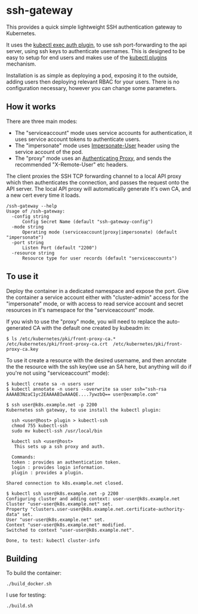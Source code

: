 ssh-gateway
===========

This provides a quick simple lightweight SSH authentication gateway to Kubernetes.

It uses the [kubectl exec auth plugin](https://kubernetes.io/docs/reference/access-authn-authz/authentication/#client-go-credential-plugins), to use ssh port-forwarding to the api server, using ssh keys to authenticate usernames.
This is designed to be easy to setup for end users and makes use of the [kubectl plugins](https://kubernetes.io/docs/tasks/extend-kubectl/kubectl-plugins/) mechanism.

Installation is as simple as deploying a pod, exposing it to the outside, adding users then deploying relevant RBAC for your users. There is no configuration necessary, however you can change some parameters.

How it works
------------

There are three main modes:

* The "serviceaccount" mode uses service accounts for authentication, it uses service account tokens to authenticate users.
* The "impersonate" mode uses [Impersonate-User](https://kubernetes.io/docs/reference/access-authn-authz/authentication/#user-impersonation) header using the service account of the pod.
* The "proxy" mode uses an [Authenticating Proxy](https://kubernetes.io/docs/reference/access-authn-authz/authentication/#authenticating-proxy), and sends the recommended "X-Remote-User" etc headers.

The client proxies the SSH TCP forwarding channel to a local API proxy which then authenticates the connection, and passes the request onto the API server.
The local API proxy will automatically generate it's own CA, and a new cert every time it loads.

    /ssh-gateway --help
    Usage of /ssh-gateway:
      -config string
          Config Secret Name (default "ssh-gateway-config")
      -mode string
          Operating mode (serviceaccount|proxy|impersonate) (default "impersonate")
      -port string
          Listen Port (default "2200")
      -resource string
          Resource type for user records (default "serviceaccounts")

To use it
---------

Deploy the container in a dedicated namespace and expose the port. Give the container a service account either with "cluster-admin" access for the "impersonate" mode, or with access to read service account and secret resources in it's namespace for the "serviceaccount" mode.

If you wish to use the "proxy" mode, you will need to replace the auto-generated CA with the default one created by kubeadm in:

    $ ls /etc/kubernetes/pki/front-proxy-ca.*
    /etc/kubernetes/pki/front-proxy-ca.crt  /etc/kubernetes/pki/front-proxy-ca.key 

To use it create a resource with the desired username, and then annotate the the resource with the ssh key(we use an SA here, but anything will do if you're not using "serviceaccount" mode):

    $ kubectl create sa -n users user
    $ kubectl annotate -n users --overwrite sa user ssh="ssh-rsa AAAAB3NzaC1yc2EAAAABIwAAAQE....7ywzbQ== user@example.com"

    $ ssh user@k8s.example.net -p 2200
    Kubernetes ssh gateway, to use install the kubectl plugin:
      
      ssh <user@host> plugin > kubectl-ssh
      chmod 755 kubectl-ssh
      sudo mv kubectl-ssh /usr/local/bin
      
      kubectl ssh <user@host>
       This sets up a ssh proxy and auth.
      
      Commands:
      token : provides an authentication token.
      login : provides login information.
      plugin : provides a plugin.
      
    Shared connection to k8s.example.net closed.

    $ kubectl ssh user@k8s.example.net -p 2200
    Configuring cluster and adding context: user-user@k8s.example.net
    Cluster "user-user@k8s.example.net" set.
    Property "clusters.user-user@k8s.example.net.certificate-authority-data" set.
    User "user-user@k8s.example.net" set.
    Context "user-user@k8s.example.net" modified.
    Switched to context "user-user@k8s.example.net".
    
    Done, to test: kubectl cluster-info

Building
--------

To build the container:

    ./build_docker.sh

I use for testing:

    ./build.sh
